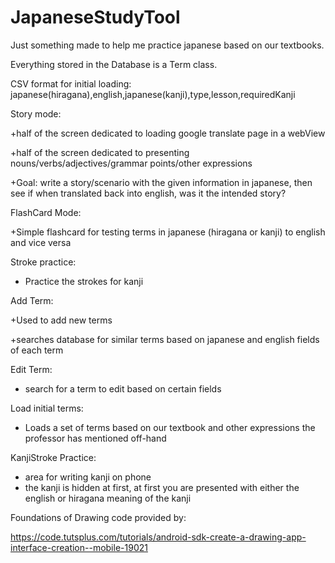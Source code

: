 # JapaneseStudyTool

Just something made to help me practice japanese based on our textbooks.

Everything stored in the Database is a Term class.

CSV format for initial loading:
japanese(hiragana),english,japanese(kanji),type,lesson,requiredKanji

Story mode:

+half of the screen dedicated to loading google translate page in a webView

+half of the screen dedicated to presenting nouns/verbs/adjectives/grammar points/other expressions

+Goal: write a story/scenario with the given information in japanese, then see if when translated back into english, was it the intended story?

FlashCard Mode:

+Simple flashcard for testing terms in japanese (hiragana or kanji) to english and vice versa

Stroke practice:
+ Practice the strokes for kanji

Add Term:

+Used to add new terms

+searches database for similar terms based on japanese and english fields of each term

Edit Term:
+ search for a term to edit based on certain fields


Load initial terms:
+ Loads a set of terms based on our textbook and other expressions the professor has mentioned off-hand


KanjiStroke Practice:
+ area for writing kanji on phone
+ the kanji is hidden at first, at first you are presented with either the english or hiragana meaning of the kanji


Foundations of Drawing code provided by:

https://code.tutsplus.com/tutorials/android-sdk-create-a-drawing-app-interface-creation--mobile-19021
